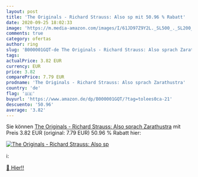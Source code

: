 ```yaml
---
layout: post
title: 'The Originals - Richard Strauss: Also sp mit 50.96 % Rabatt'
date: 2020-09-25 18:02:33
image: 'https://m.media-amazon.com/images/I/61JD97Z9Y2L._SL500_._SL200_.gif'
comments: true
category: ofertas
author: ring
slug: 'B000001GQT-de The Originals - Richard Strauss: Also sprach Zarathustra'
tags: 
actualPrice: 3.82 EUR
currency: EUR
price: 3.82
comparePrice: 7.79 EUR
prodname: 'The Originals - Richard Strauss: Also sprach Zarathustra'
country: 'de'
flag: '🇩🇪'
buyurl: 'https://www.amazon.de/dp/B000001GQT/?tag=tolees0ca-21'
descuento: '50.96'
average: '3.82'
---
```


Sie können [The Originals - Richard Strauss: Also sprach Zarathustra](https://www.amazon.de/dp/B000001GQT/?tag=tolees0ca-21) mit Preis 3.82 EUR (original: 7.79 EUR) 50.96 % Rabatt hier:

[![The Originals - Richard Strauss: Also sp](https://m.media-amazon.com/images/I/61JD97Z9Y2L._SL500_._SL200_.gif)](https://www.amazon.de/dp/B000001GQT/?tag=tolees0ca-21)

ℹ️:


[🛒 Hier!!](https://www.amazon.de/dp/B000001GQT/?tag=tolees0ca-21)
